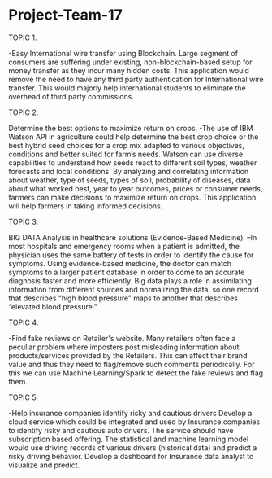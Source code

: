 # Project-Team-17

TOPIC 1.

-Easy International wire transfer using Blockchain.
 Large segment of consumers are suffering under existing, non-blockchain-based setup for money transfer as they incur many hidden costs. This application would remove the need to have any third party authentication for International wire transfer. This would majorly help international students to eliminate the overhead of third party commissions.

TOPIC 2.

Determine the best options to maximize return on crops.
-The use of IBM Watson API in agriculture could help determine the best crop choice or the best hybrid seed choices for a crop mix adapted to various objectives, conditions and better suited for farm’s needs. Watson can use diverse capabilities to understand how seeds react to different soil types, weather forecasts and local conditions. By analyzing and correlating information about weather, type of seeds, types of soil, probability of diseases, data about what worked best, year to year outcomes, prices or consumer needs, farmers can make decisions to maximize return on crops. This application will help farmers in taking informed decisions.

TOPIC 3.

BIG DATA Analysis in healthcare solutions (Evidence-Based Medicine).
 –In most hospitals and emergency rooms when a patient is admitted, the physician uses the same battery of tests in order to identify the cause for symptoms. Using evidence-based medicine, the doctor can match symptoms to a larger patient database in order to come to an accurate diagnosis faster and more efficiently. Big data plays a role in assimilating information from different sources and normalizing the data, so one record that describes “high blood pressure” maps to another that describes “elevated blood pressure.”
 
TOPIC 4.

-Find fake reviews on Retailer's website.
Many retailers often face a peculiar problem where imposters post misleading information about products/services provided by the Retailers. This can affect their brand value and thus they need to flag/remove such comments periodically. For this we can use Machine Learning/Spark to detect the fake reviews and flag them.

 TOPIC 5.
 
 -Help insurance companies identify risky and cautious drivers
Develop a cloud service which could be integrated and used by Insurance companies to identify risky and cautious auto drivers. The service should have subscription based offering. The statistical and machine learning model would use driving records of various drivers (historical data) and predict a risky driving behavior. Develop a dashboard for Insurance data analyst to visualize and predict.